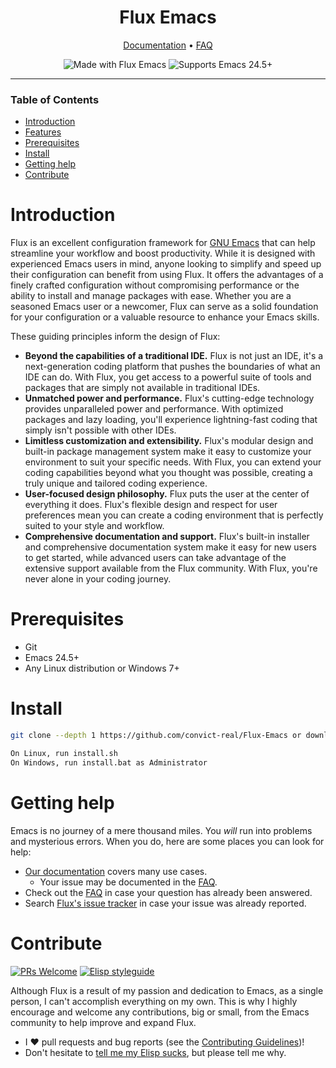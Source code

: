 <div align="center">

# Flux Emacs

[Documentation] • [FAQ]

![Made with Flux Emacs](https://img.shields.io/badge/Version-1.0.0-lightblue.svg?style=flat-square&logoColor=white)
![Supports Emacs 24.5+](https://img.shields.io/badge/Supports-Emacs_24.5+-lightblue.svg?style=flat-square&logo=GNU%20Emacs&logoColor=white)

</div>

---

### Table of Contents
- [Introduction](#introduction)
- [Features](#features)
- [Prerequisites](#prerequisites)
- [Install](#install)
- [Getting help](#getting-help)
- [Contribute](#contribute)


# Introduction
Flux is an excellent configuration framework for [GNU Emacs] that can help streamline your workflow and boost productivity. While it is designed with experienced Emacs users in mind, anyone looking to simplify and speed up their configuration can benefit from using Flux. It offers the advantages of a finely crafted configuration without compromising performance or the ability to install and manage packages with ease. Whether you are a seasoned Emacs user or a newcomer, Flux can serve as a solid foundation for your configuration or a valuable resource to enhance your Emacs skills.

These guiding principles inform the design of Flux:

+ **Beyond the capabilities of a traditional IDE.** Flux is not just an IDE, it's a next-generation coding platform that pushes the boundaries of what an IDE can do. With Flux, you get access to a powerful suite of tools and packages that are simply not available in traditional IDEs.
+ **Unmatched power and performance.** Flux's cutting-edge technology provides unparalleled power and performance. With optimized packages and lazy loading, you'll experience lightning-fast coding that simply isn't possible with other IDEs.
+ **Limitless customization and extensibility.** Flux's modular design and built-in package management system make it easy to customize your environment to suit your specific needs. With Flux, you can extend your coding capabilities beyond what you thought was possible, creating a truly unique and tailored coding experience.
+ **User-focused design philosophy.** Flux puts the user at the center of everything it does. Flux's flexible design and respect for user preferences mean you can create a coding environment that is perfectly suited to your style and workflow.
+ **Comprehensive documentation and support.**  Flux's built-in installer and comprehensive documentation system make it easy for new users to get started, while advanced users can take advantage of the extensive support available from the Flux community. With Flux, you're never alone in your coding journey.


# Prerequisites
+ Git
+ Emacs 24.5+
+ Any Linux distribution or Windows 7+


# Install
``` sh
git clone --depth 1 https://github.com/convict-real/Flux-Emacs or download and extract

On Linux, run install.sh
On Windows, run install.bat as Administrator
```


# Getting help
Emacs is no journey of a mere thousand miles. You _will_ run into problems and
mysterious errors. When you do, here are some places you can look for help:

+ [Our documentation][documentation] covers many use cases.
  + Your issue may be documented in the [FAQ].
+ Check out the [FAQ] in case your question has already been answered.
+ Search [Flux's issue tracker](https://github.com/convict-real/Flux-Emacs/issues) in case your issue was already
  reported.


# Contribute
[![PRs Welcome](https://img.shields.io/badge/PRs-Welcome-brightgreen.svg?style=flat-square)](http://makeapullrequest.com) 
[![Elisp styleguide](https://img.shields.io/badge/Elisp-Style--guide-purple?style=flat-square)](https://github.com/bbatsov/emacs-lisp-style-guide)

Although Flux is a result of my passion and dedication to Emacs, as a single person, I can't accomplish everything on my own. This is why I highly encourage and welcome any contributions, big or small, from the Emacs community to help improve and expand Flux.

+ I :heart: pull requests and bug reports (see the [Contributing
  Guidelines][contribute])!
+ Don't hesitate to [tell me my Elisp
  sucks](https://github.com/convict-real/Flux-Emacs/issues/new), but please tell me
  why.


[contribute]: docs/contributing.org
[documentation]: docs/index.org
[faq]: docs/faq.org
[modules]: docs/modules.org
[popup-system]: modules/ui/popup/README.org
[gnu emacs]: https://www.gnu.org/software/emacs/
